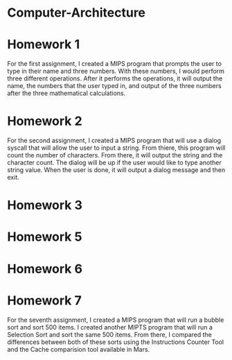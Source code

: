 # Computer-Architecture

# Homework 1

For the first assignment, I created a MIPS program that prompts the user to type in their name and three numbers. With these numbers, I would perform three different operations. After it performs the operations, it will output the name, the numbers that the user typed in, and output of the three numbers after the three mathematical calculations.

# Homework 2

For the second assignment, I created a MIPS program that will use a dialog syscall that will allow the user to input a string. From thiere, this program will count the number of characters. From there, it will output the string and the character count. The dialog will be up if the user would like to type another string value. When the user is done, it will output a dialog message and then exit.

# Homework 3

# Homework 5

# Homework 6

# Homework 7

For the seventh assignment, I created a MIPS program that will run a bubble sort and sort 500 items. I created another MIPTS program that will run a Selection Sort and sort the same 500 items. From there, I compared the differences between both of these sorts using the Instructions Counter Tool and the Cache comparision tool available in Mars.
